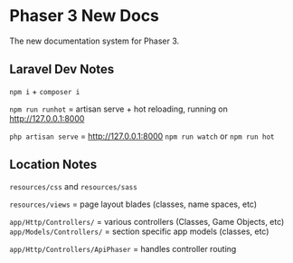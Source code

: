 # Phaser 3 New Docs

The new documentation system for Phaser 3.

## Laravel Dev Notes

`npm i` + `composer i`

`npm run runhot` = artisan serve + hot reloading, running on http://127.0.0.1:8000

`php artisan serve` = http://127.0.0.1:8000
`npm run watch` or `npm run hot`

## Location Notes

`resources/css` and `resources/sass`

`resources/views` = page layout blades (classes, name spaces, etc)

`app/Http/Controllers/` = various controllers (Classes, Game Objects, etc)
`app/Models/Controllers/` = section specific app models (classes, etc)

`app/Http/Controllers/ApiPhaser` = handles controller routing

